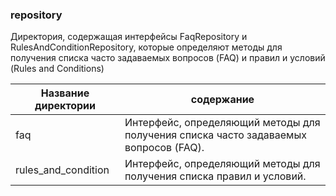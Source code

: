 ### repository
Директория, содержащая интерфейсы FaqRepository и RulesAndConditionRepository, которые определяют методы для получения списка часто задаваемых вопросов (FAQ) и правил и условий (Rules and Conditions)

| Название директории | содержание |
|-------|------------|
| faq   | Интерфейс, определяющий методы для получения списка часто задаваемых вопросов (FAQ). |
| rules_and_condition | Интерфейс, определяющий методы для получения списка правил и условий. |
